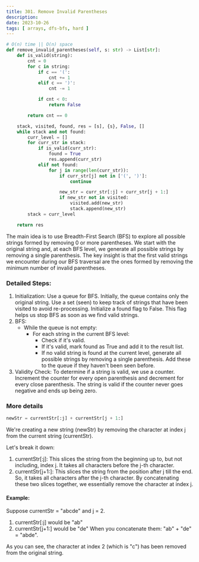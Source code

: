 ```yaml
---
title: 301. Remove Invalid Parentheses
description:
date: 2023-10-26
tags: [ arrays, dfs-bfs, hard ]
---
```


```python
# O(n) time || O(n) space
def remove_invalid_parentheses(self, s: str) -> List[str]:
    def is_valid(string):
        cnt = 0
        for c in string:
            if c == '(':
                cnt += 1
            elif c == ')':
                cnt -= 1

            if cnt < 0:
                return False

        return cnt == 0

    stack, visited, found, res = [s], {s}, False, []
    while stack and not found:
        curr_level = []
        for curr_str in stack:
            if is_valid(curr_str):
                found = True
                res.append(curr_str)
            elif not found:
                for j in range(len(curr_str)):
                    if curr_str[j] not in ['(', ')']:
                        continue

                    new_str = curr_str[:j] + curr_str[j + 1:]
                    if new_str not in visited:
                        visited.add(new_str)
                        stack.append(new_str)
        stack = curr_level

    return res
```

The main idea is to use Breadth-First Search (BFS) to explore all possible strings formed by removing 0 or more
parentheses. We start with the original string and, at each BFS level, we generate all possible strings by removing a
single parenthesis. The key insight is that the first valid strings we encounter during our BFS traversal are the ones
formed by removing the minimum number of invalid parentheses.

### Detailed Steps:

1) Initialization:
   Use a queue for BFS. Initially, the queue contains only the original string.
   Use a set (seen) to keep track of strings that have been visited to avoid re-processing.
   Initialize a found flag to False. This flag helps us stop BFS as soon as we find valid strings.
2) BFS:
    - While the queue is not empty:
        - For each string in the current BFS level:
            - Check if it's valid.
            - If it's valid, mark found as True and add it to the result list.
            - If no valid string is found at the current level, generate all possible strings by removing a single
              parenthesis. Add
              these to the queue if they haven't been seen before.
3) Validity Check:
   To determine if a string is valid, we use a counter. Increment the counter for every open parenthesis and decrement
   for every close parenthesis. The string is valid if the counter never goes negative and ends up being zero.

### More details

```python
newStr = currentStr[:j] + currentStr[j + 1:]
```

We're creating a new string (newStr) by removing the character at index j from the current string (currentStr).

Let's break it down:

1) currentStr[:j]: This slices the string from the beginning up to, but not including, index j. It takes all characters
before the j-th character.
2) currentStr[j+1:]: This slices the string from the position after j till the end. So, it takes all characters after the
j-th character.
By concatenating these two slices together, we essentially remove the character at index j.

#### Example:
Suppose currentStr = "abcde" and j = 2.

1) currentStr[:j] would be "ab"
2) currentStr[j+1:] would be "de"
When you concatenate them: "ab" + "de" = "abde".

As you can see, the character at index 2 (which is "c") has been removed from the original string.